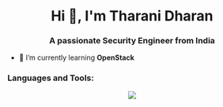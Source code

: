 <h1 align="center">Hi 👋, I'm Tharani Dharan</h1>
<h3 align="center">A passionate Security Engineer from India</h3>

- 🌱 I’m currently learning **OpenStack**


<p align="left">
</p>

<h3 align="left">Languages and Tools:</h3>
<p align="center">
  <a href="https://skillicons.dev">
    <img src="https://skillicons.dev/icons?i=linux,bash,git,openstack,docker,c,cpp" />
  </a>
</p>
